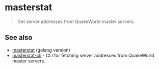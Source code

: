 # masterstat
> Get server addresses from QuakeWorld master servers.

## See also
* [masterstat](https://github.com/vikpe/masterstat) (golang version)
* [masterstat-cli](https://github.com/vikpe/masterstat-cli) - CLI for fetching server addresses from QuakeWorld master servers.
